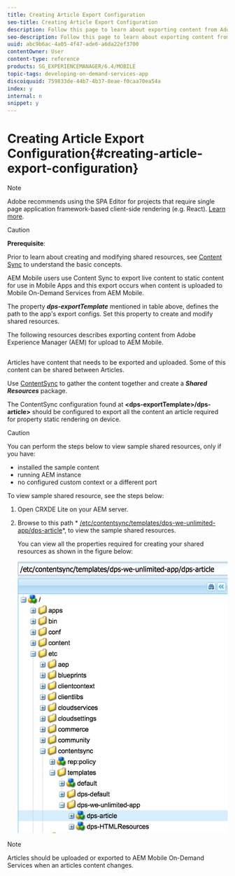 ```yaml
---
title: Creating Article Export Configuration
seo-title: Creating Article Export Configuration
description: Follow this page to learn about exporting content from Adobe Experience Manager (AEM) for upload to AEM Mobile.
seo-description: Follow this page to learn about exporting content from Adobe Experience Manager (AEM) for upload to AEM Mobile.
uuid: abc9b6ac-4a05-4f47-ade6-a6da22ef3700
contentOwner: User
content-type: reference
products: SG_EXPERIENCEMANAGER/6.4/MOBILE
topic-tags: developing-on-demand-services-app
discoiquuid: 759833de-44b7-4b37-8eae-f0caa70ea54a
index: y
internal: n
snippet: y
---
```


# Creating Article Export Configuration{#creating-article-export-configuration}

>[!NOTE]
>
>Adobe recommends using the SPA Editor for projects that require single page application framework-based client-side rendering (e.g. React). [Learn more](../../sites/developing/using/spa-overview.md).

>[!CAUTION]
>
>**Prerequisite**:
>
>Prior to learn about creating and modifying shared resources, see [Content Sync](../../mobile/using/mobile-ondemand-contentsync.md) to understand the basic concepts.

AEM Mobile users use Content Sync to export live content to static content for use in Mobile Apps and this export occurs when content is uploaded to Mobile On-Demand Services from AEM Mobile.

The property ***dps-exportTemplate*** mentioned in table above, defines the path to the app's export configs. Set this property to create and modify shared resources.

The following resources describes exporting content from Adobe Experience Manager (AEM) for upload to AEM Mobile.

##

Articles have content that needs to be exported and uploaded. Some of this content can be shared between Articles.

Use [ContentSync](../../mobile/using/mobile-ondemand-contentsync.md) to gather the content together and create a ***Shared Resources*** package.

The ContentSync configuration found at **&lt;dps-exportTemplate&gt;/dps-article&gt;** should be configured to export all the content an article required for property static rendering on device.

>[!CAUTION]
>
>You can perform the steps below to view sample shared resources, only if you have:
>
>* installed the sample content
>* running AEM instance
>* no configured custom context or a different port
>

To view sample shared resource, see the steps below:

1. Open CRXDE Lite on your AEM server.
1. Browse to this path * [/etc/contentsync/templates/dps-we-unlimited-app/dps-article](http://localhost:4502/crx/de/index.jsp#/etc/contentsync/templates/dps-we-unlimited-app/dps-article)*, to view the sample shared resources.

   You can view all the properties required for creating your shared resources as shown in the figure below:

   ![](assets/chlimage_1-139.png)

>[!NOTE]
>
>Articles should be uploaded or exported to AEM Mobile On-Demand Services when an articles content changes.

